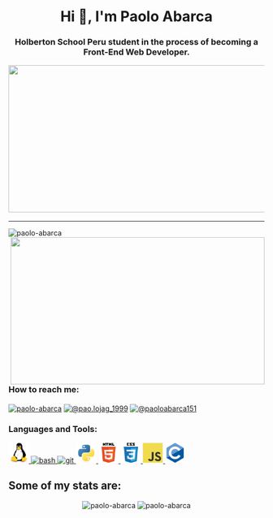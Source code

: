 <h1 align="center">Hi 👋, I'm Paolo Abarca</h1>
<h3 align="center"<>Holberton School Peru student in the process of becoming a Front-End Web Developer.</h3>
<div align="center">
  <img height="290px" width="800px" src="https://www.daleconcepcion.com.ar/wp-content/uploads/2020/08/shutterstock-10338536170938-620x354-01-750x4101-1.jpg">
</div>
<hr>
<p align="left"> <img src="https://komarev.com/ghpvc/?username=paolo-abarca&label=Profile%20views&color=0e75b6&style=flat" alt="paolo-abarca" /><img align="right" height="290px" width="500px" src="https://megatasktechnologies.com/assets/images/web-development1.gif"> </p>

<h3 align="left">How to reach me:</h3>

<div align="left">
  <a href="https://linkedin.com/in/paolo-abarca" target="blank"><img align="center" src="https://raw.githubusercontent.com/rahuldkjain/github-profile-readme-generator/master/src/images/icons/Social/linked-in-alt.svg" alt="paolo-abarca" height="30" width="40" /></a>
  <a href="https://medium.com/@pao.lojag_1999" target="blank"><img align="center" src="https://raw.githubusercontent.com/rahuldkjain/github-profile-readme-generator/master/src/images/icons/Social/medium.svg" alt="@pao.lojag_1999" height="30" width="40" /></a>
  <a href="https://twitter.com/@paoloabarca151" target="blank"><img align="center" src="https://raw.githubusercontent.com/rahuldkjain/github-profile-readme-generator/master/src/images/icons/Social/twitter.svg" alt="@paoloabarca151" height="30" width="40" /></a>
</div>

<h3 align="left">Languages and Tools:</h3>
<div>
  <a href="https://www.linux.org/" target="_blank" rel="noreferrer"> <img src="https://raw.githubusercontent.com/devicons/devicon/master/icons/linux/linux-original.svg" alt="linux" width="40" height="40"/>
</a>
  <a href="https://www.gnu.org/software/bash/" target="_blank" rel="noreferrer"> <img src="https://www.vectorlogo.zone/logos/gnu_bash/gnu_bash-icon.svg" alt="bash" width="40" height="40"/> </a>
  <a href="https://git-scm.com/" target="_blank" rel="noreferrer"> <img src="https://www.vectorlogo.zone/logos/git-scm/git-scm-icon.svg" alt="git" width="40" height="40"/>
</a>
  <a href="https://www.python.org" target="_blank" rel="noreferrer"> <img src="https://raw.githubusercontent.com/devicons/devicon/master/icons/python/python-original.svg" alt="python" width="40" height="40"/>
</a>
  <a href="https://www.w3.org/html/" target="_blank" rel="noreferrer"> <img src="https://raw.githubusercontent.com/devicons/devicon/master/icons/html5/html5-original-wordmark.svg" alt="html5" width="40" height="40"/>
</a>
  <a href="https://www.w3schools.com/css/" target="_blank" rel="noreferrer"> <img src="https://raw.githubusercontent.com/devicons/devicon/master/icons/css3/css3-original-wordmark.svg" alt="css3" width="40" height="40"/>
</a>
  <a href="https://developer.mozilla.org/en-US/docs/Web/JavaScript" target="_blank" rel="noreferrer"> <img src="https://raw.githubusercontent.com/devicons/devicon/master/icons/javascript/javascript-original.svg" alt="javascript" width="40" height="40"/>
</a>
  <a href="https://www.cprogramming.com/" target="_blank" rel="noreferrer"> <img src="https://raw.githubusercontent.com/devicons/devicon/master/icons/c/c-original.svg" alt="c" width="40" height="40"/>
</a>
</div>

<h2>Some of my stats are:</h2>
<div align="center">
  <img height="200cm" src="https://github-readme-stats.vercel.app/api/top-langs?username=paolo-abarca&show_icons=true&locale=en&layout=compact&theme=tokyonight" alt="paolo-abarca">
  <img height="200cm" src="https://github-readme-stats.vercel.app/api?username=paolo-abarca&show_icons=true&locale=en&theme=tokyonight" alt="paolo-abarca">
</div>
